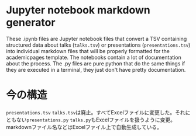 # Jupyter notebook markdown generator

These .ipynb files are Jupyter notebook files that convert a TSV containing structured data about talks (`talks.tsv`) or presentations (`presentations.tsv`) into individual markdown files that will be properly formatted for the academicpages template. The notebooks contain a lot of documentation about the process. The .py files are pure python that do the same things if they are executed in a terminal, they just don't have pretty documentation.

# 今の構造

`presentations.tsv` `talks.tsv`は廃止。すべてExcelファイルに変更した。それにともない`presentations.py` `talks.py`もExcelファイルを扱うように変更。markdownファイル名などはExcelファイル上で自動生成している。
